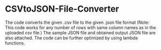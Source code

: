 # CSVtoJSON-File-Converter
The code converts the given .csv file to the given .json file format (Note: This code works for any number of rows with same column names as in the uploaded csv file.)
The sample JSON file and obtained output JSON file are also attached.
The code can be further optimized by using lambda functions. 
